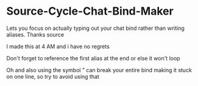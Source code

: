 # Source-Cycle-Chat-Bind-Maker
Lets you focus on actually typing out your chat bind rather than writing aliases. Thanks source

I made this at 4 AM and i have no regrets

Don't forget to reference the first alias at the end or else it won't loop

Oh and also using the symbol " can break your entire bind making it stuck on one line, so try to avoid using that
